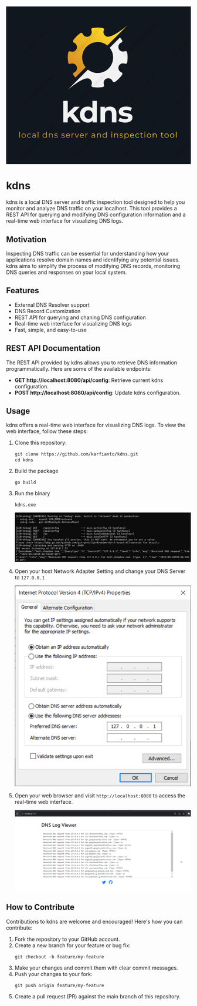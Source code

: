![Alt text](image-1.png)
# kdns

kdns is a local DNS server and traffic inspection tool designed to help you monitor and analyze DNS traffic on your localhost. This tool provides a REST API for querying and modifying DNS configuration information and a real-time web interface for visualizing DNS logs.

## Motivation

Inspecting DNS traffic can be essential for understanding how your applications resolve domain names and identifying any potential issues. kdns aims to simplify the process of modifying DNS records, monitoring DNS queries and responses on your local system.

## Features

- External DNS Resolver support
- DNS Record Customization 
- REST API for querying and chaning DNS configuration
- Real-time web interface for visualizing DNS logs
- Fast, simple, and easy-to-use 

## REST API Documentation

The REST API provided by kdns allows you to retrieve DNS information programmatically. Here are some of the available endpoints:

- **GET http://localhost:8080/api/config**: Retrieve current kdns configuration.
- **POST http://localhost:8080/api/config**: Update kdns configuration.


## Usage

kdns offers a real-time web interface for visualizing DNS logs. To view the web interface, follow these steps:

1. Clone this repository:

   ```shell
   git clone https://github.com/karfianto/kdns.git
   cd kdns
   ```

2. Build the package
 
    ```shell
    go build
    ```

3. Run the binary

    ```shell
    kdns.exe
    ```
    ![Alt text](image-2.png)

4. Open your host Network Adapter Setting and change your DNS Server to `127.0.0.1`

    ![Alt text](image.png)

5. Open your web browser and visit `http://localhost:8080` to access the real-time web interface.

    ![Alt text](image-3.png)

## How to Contribute
Contributions to kdns are welcome and encouraged! Here's how you can contribute:

1. Fork the repository to your GitHub account.
2. Create a new branch for your feature or bug fix:
    ```shell
    git checkout -b feature/my-feature
    ```
3. Make your changes and commit them with clear commit messages.
4. Push your changes to your fork:
    ```shell
    git push origin feature/my-feature
    ```
5. Create a pull request (PR) against the main branch of this repository.
